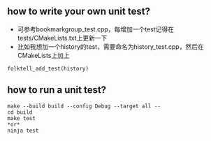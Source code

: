 ## how to write your own unit test?
* 可参考bookmarkgroup_test.cpp，每增加一个test记得在tests/CMakeLists.txt上更新一下
* 比如我想加一个history的test，需要命名为history_test.cpp，然后在CMakeLists上加上
```
folktell_add_test(history)
```


## how to run a unit test?
```
make --build build --config Debug --target all --
cd build
make test
*or*
ninja test
```
